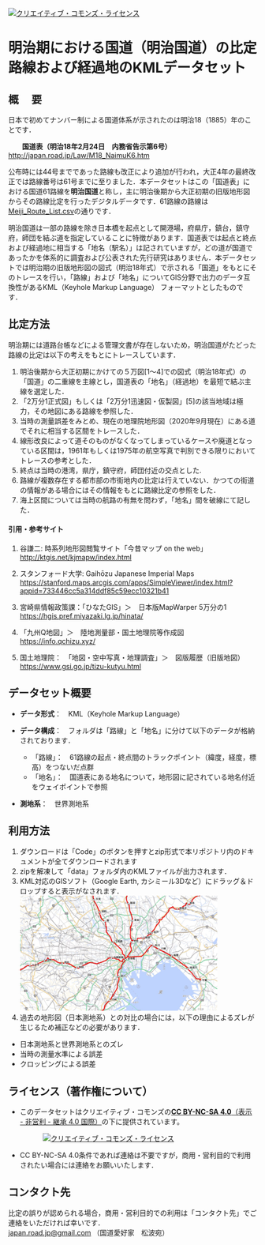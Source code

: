 <a rel="license" href="http://creativecommons.org/licenses/by-nc-sa/4.0/"><img alt="クリエイティブ・コモンズ・ライセンス" style="border-width:0" src="https://i.creativecommons.org/l/by-nc-sa/4.0/88x31.png" /></a>　
# 明治期における国道（明治国道）の比定路線および経過地のKMLデータセット




## 概　 要    
日本で初めてナンバー制による国道体系が示されたのは明治18（1885）年のことです．　

　　**国道表（明治18年2月24日　内務省告示第6号）**　http://japan.road.jp/Law/M18_NaimuK6.htm

公布時には44号までであった路線も改正により追加が行われ，大正4年の最終改正では路線番号は61号までに至りました．本データセットはこの「国道表」における国道61路線を**明治国道**と称し，主に明治後期から大正初期の旧版地形図からその路線比定を行ったデジタルデータです．61路線の路線は[Meiji_Route_List.csv](https://github.com/Shigeyuki-Matsunami/Meiji-Route-Map/blob/master/Meiji_Route_List.csv)の通りです．

明治国道は一部の路線を除き日本橋を起点として開港場，府県庁，鎮台，鎮守府，師団を結ぶ道を指定していることに特徴があります．国道表では起点と終点および経過地に相当する「地名（駅名）」は記されていますが，どの道が国道であったかを体系的に調査および公表された先行研究はありません．本データセットでは明治期の旧版地形図の図式（明治18年式）で示される「国道」をもとにそのトレースを行い，「路線」および「地名」についてGIS分野で出力のデータ互換性があるKML（Keyhole Markup Language） フォーマットとしたものです．


##  比定方法    
明治期には道路台帳などによる管理文書が存在しないため，明治国道がたどった路線の比定は以下の考えをもとにトレースしています．　　

1. 明治後期から大正初期にかけての５万図[1～4]での図式（明治18年式）の「国道」の二重線を主線とし，国道表の「地名」（経過地）を最短で結ぶ主線を選定した．  
1. 「2万分1正式図」もしくは「2万分1迅速図・仮製図」[5]の該当地域は極力，その地図にある路線を参照した．
1. 当時の測量誤差をみとめ、現在の地理院地形図（2020年9月現在）にある道でそれに相当する区間をトレースした．  
1. 線形改良によって道そのものがなくなってしまっているケースや廃道となっている区間は，1961年もしくは1975年の航空写真で判別できる限りにおいてトレースの参考とした．  
1. 終点は当時の港湾，県庁，鎮守府，師団付近の交点とした.  
1. 路線が複数存在する都市部の市街地内の比定は行えていない．かつての街道の情報がある場合にはその情報をもとに路線比定の参照をした．
1. 海上区間については当時の航路の有無を問わず，「地名」間を破線にて記した．


#### 引用・参考サイト  

1. 谷謙二: 時系列地形図閲覧サイト「今昔マップ on the web」  
 http://ktgis.net/kjmapw/index.html  

1. スタンフォード大学: Gaihōzu Japanese Imperial Maps  
  https://stanford.maps.arcgis.com/apps/SimpleViewer/index.html?appid=733446cc5a314ddf85c59ecc10321b41

1. 宮崎県情報政策課：「ひなたGIS」＞　日本版MapWarper 5万分の1  
  https://hgis.pref.miyazaki.lg.jp/hinata/
  
1. 「九州Q地図」＞　陸地測量部・国土地理院等作成図  
  https://info.qchizu.xyz/

1. 国土地理院：　「地図・空中写真・地理調査」＞　図版履歴（旧版地図）  
  https://www.gsi.go.jp/tizu-kutyu.html
 
## データセット概要     
+ **データ形式**：　KML（Keyhole Markup Language）  
+ **データ構成**：　フォルダは「路線」と「地名」に分けて以下のデータが格納されております．
  + 「路線」：　61路線の起点・終点間のトラックポイント（緯度，経度，標高）をつないだ点群
  + 「地名」：　国道表にある地名について，地形図に記されている地名付近をウェイポイントで参照　　 

+ **測地系**：　世界測地系  

## 利用方法

1. ダウンロードは「Code」のボタンを押すとzip形式で本リポジトリ内のドキュメントが全てダウンロードされます
1. zipを解凍して「data」フォルダ内のKMLファイルが出力されます．
1. KML対応のGISソフト（Google Earth, カシミール3Dなど）にドラッグ＆ドロップすると表示がなされます．  
   <img src="Meiji_1.jpg" width="400px">
1. 過去の地形図（日本測地系）との対比の場合には，以下の理由によるズレが生じるため補正などの必要があります．　　
  * 日本測地系と世界測地系とのズレ
  * 当時の測量水準による誤差
  * クロッピングによる誤差

## ライセンス（著作権について）


* このデータセットはクリエイティブ・コモンズの[**CC BY-NC-SA 4.0**（表示 - 非営利 - 継承 4.0 国際）](https://creativecommons.org/licenses/by-nc-sa/4.0/deed.ja)の下に提供されています。

　　　　　<a rel="license" href="http://creativecommons.org/licenses/by-nc-sa/4.0/"><img alt="クリエイティブ・コモンズ・ライセンス" style="border-width:0" src="https://i.creativecommons.org/l/by-nc-sa/4.0/88x31.png" /></a>

* CC BY-NC-SA 4.0条件であれば連絡は不要ですが，商用・営利目的で利用されたい場合には連絡をお願いいたします．  

## コンタクト先
比定の誤りが認められる場合，商用・営利目的での利用は「コンタクト先」でご連絡をいただければ幸いです．  
japan.road.jp@gmail.com （国道愛好家　松波宛）
  
  
